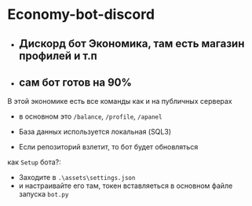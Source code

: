 # Economy-bot-discord

- ## Дискорд бот Экономика, там есть магазин профилей и т.п
- ## сам бот готов на 90%

В этой экономике есть все команды как и на публичных серверах
- в основном это `/balance`, `/profile`, `/apanel`

- База данных используется локальная (SQL3)
- Если репозиторий взлетит, то бот будет обновляться


как `Setup` бота?:
 - Заходите в `.\assets\settings.json`
 - и настраивайте его там, токен вставляеться в основном файле запуска `bot.py` 
